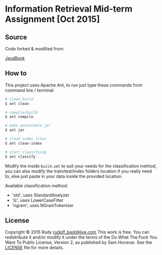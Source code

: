# Information Retrieval Mid-term Assignment [Oct 2015]

## Source

Code forked & modified from:

[JavaBook](https://github.com/colloquial/javabook)

## How to

This project uses Apache Ant, to run just type these commands from command line / terminal:

```bash
# clean build
$ ant clean

# compile/build
$ ant compile

# make executable jar
$ ant jar

# clean index files
$ ant clean-index

# start classifying
$ ant classify
```

Modify the <property> inside `build.xml` to suit your needs for the classification method, you can also modify the train/test/index folders location if you really need to, else just paste in your data inside the provided location.

Available classification method:

- 'std', uses StandardAnalyzer
- 'lc', uses LowerCaseFilter
- 'ngram', uses NGramTokenizer

## License

Copyright © 2015 Rudy <rudolf_bast@live.com>
This work is free. You can redistribute it and/or modify it under the
terms of the Do What The Fuck You Want To Public License, Version 2,
as published by Sam Hocevar. See the [LICENSE](/LICENSE.md) file for more details.
